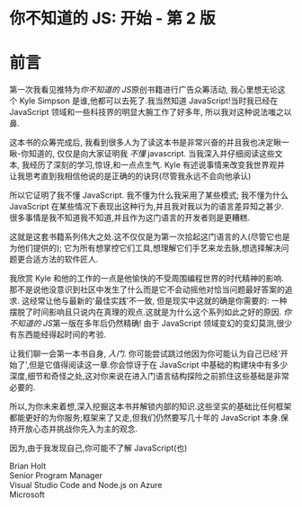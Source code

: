 # 你不知道的 JS: 开始 - 第 2 版

# 前言

第一次我看见推特为*你不知道的 JS*原创书籍进行广告众筹活动, 我心里想无论这个 Kyle Simpson 是谁,他都可以去死了.我当然知道 JavaScript!当时我已经在 JavaScript 领域和一些科技界的明显大腕工作了好多年, 所以我对这种说法嗤之以鼻.

这本书的众筹完成后, 我看到很多人为了读这本书是非常兴奋的并且我也决定瞅一瞅-你知道的, 仅仅是向大家证明我 _不懂_ javascript. 当我深入并仔细阅读这些文本, 我经历了深刻的学习,惊讶,和一点点生气. Kyle 有述说事情来改变我世界观并让我思考直到我相信他说的是正确的的诀窍(尽管我永远不会向他承认)

所以它证明了我不懂 JavaScript. 我不懂为什么我采用了某些模式; 我不懂为什么 JavaScript 在某些情况下表现出这种行为,并且我对我以为的语言差异知之甚少. 很多事情是我不知道我不知道,并且作为这门语言的开发者则是更糟糕.

这就是这套书籍系列伟大之处.这不仅仅是为第一次拾起这门语言的人(尽管它也是为他们提供的); 它为所有想掌控它们工具,想理解它们手艺来龙去脉,想选择解决问题更合适方法的软件匠人.

我欣赏 Kyle 和他的工作的一点是他愉快的不受周围编程世界的时代精神的影响. 那不是说他没意识到社区中发生了什么而是它不会动摇他对恰当问题最好答案的追求. 这经常让他与最新的'最佳实践'不一致, 但是现实中这就的确是你需要的: 一种摆脱了时间影响且只说内在真理的观点.这就是为什么这个系列如此之好的原因. *你不知道的 JS*第一版在多年后仍然精确! 由于 JavaScript 领域变幻的变幻莫测,很少有东西能经得起时间的考验.

让我们聊一会第一本书自身, _入门_. 你可能尝试跳过他因为你可能认为自己已经'开始了',但是它值得阅读这一章.你会惊讶于在 JavaScript 中基础的构建块中有多少深度,细节和奇怪之处,这对你来说在进入门语言结构探险之前抓住这些基础是非常必要的.

所以,为你未来着想,深入挖掘这本书并解锁内部的知识.这些坚实的基础比任何框架都能更好的为你服务;框架来了又走,但我们仍然要写几十年的 JavaScript 本身.保持开放心态并挑战你先入为主的观念.

因为,由于我发现自己,你可能不了解 JavaScript(也)

Brian Holt<br>
Senior Program Manager<br>
Visual Studio Code and Node.js on Azure<br>
Microsoft
